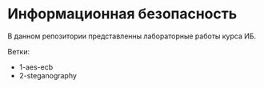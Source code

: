 # Информационная безопасность

В данном репозитории представленны лабораторные работы курса ИБ.

Ветки:
- 1-aes-ecb
- 2-steganography
